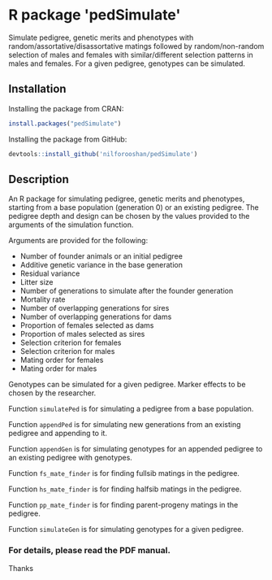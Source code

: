 # R package 'pedSimulate'

Simulate pedigree, genetic merits and phenotypes with random/assortative/disassortative matings followed by random/non-random selection of males and females with similar/different selection patterns in males and females.
For a given pedigree, genotypes can be simulated.

## Installation

Installing the package from CRAN:

```r
install.packages("pedSimulate")
```

Installing the package from GitHub:

```r
devtools::install_github('nilforooshan/pedSimulate')
```

## Description

An R package for simulating pedigree, genetic merits and phenotypes, starting from a base population (generation 0) or an existing pedigree.
The pedigree depth and design can be chosen by the values provided to the arguments of the simulation function.

Arguments are provided for the following: 

- Number of founder animals or an initial pedigree
- Additive genetic variance in the base generation
- Residual variance
- Litter size
- Number of generations to simulate after the founder generation
- Mortality rate
- Number of overlapping generations for sires
- Number of overlapping generations for dams
- Proportion of females selected as dams
- Proportion of males selected as sires
- Selection criterion for females
- Selection criterion for males
- Mating order for females
- Mating order for males

Genotypes can be simulated for a given pedigree. Marker effects to be chosen by the researcher.

Function `simulatePed` is for simulating a pedigree from a base population.

Function `appendPed` is for simulating new generations from an existing pedigree and appending to it.

Function `appendGen` is for simulating genotypes for an appended pedigree to an existing pedigree with genotypes.

Function `fs_mate_finder` is for finding fullsib matings in the pedigree.

Function `hs_mate_finder` is for finding halfsib matings in the pedigree.

Function `pp_mate_finder` is for finding parent-progeny matings in the pedigree.

Function `simulateGen` is for simulating genotypes for a given pedigree.

### For details, please read the PDF manual.

Thanks
